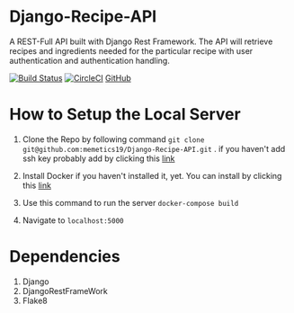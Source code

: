 # Django-Recipe-API

A REST-Full API built with Django Rest Framework. The API will retrieve recipes and ingredients needed for the particular recipe with user authentication and authentication handling. 


[![Build Status](https://travis-ci.com/memetics19/Django-Recipe-API.svg?branch=master)](https://travis-ci.com/memetics19/Django-Recipe-API)
[![CircleCI](https://circleci.com/gh/circleci/circleci-docs.svg?style=svg)](https://cirrus-ci.com/build/6236223771508736)
[GitHub](https://github.com/memetics19/Django-Recipe-API/pulls)

# How to Setup the Local Server 

1. Clone the Repo by following command
  `git clone git@github.com:memetics19/Django-Recipe-API.git` .
  if you haven't add ssh key probably add by clicking this <a href = "https://help.github.com/en/github/authenticating-to-github/connecting-to-github-with-ssh">link</a>

2. Install Docker if you haven't installed it, yet. You can install by clicking this  <a href="https://www.docker.com/">link</a>

3. Use this command to run the server
   `docker-compose build`

4. Navigate to `localhost:5000`


# Dependencies

1. Django 
2. DjangoRestFrameWork
3. Flake8
